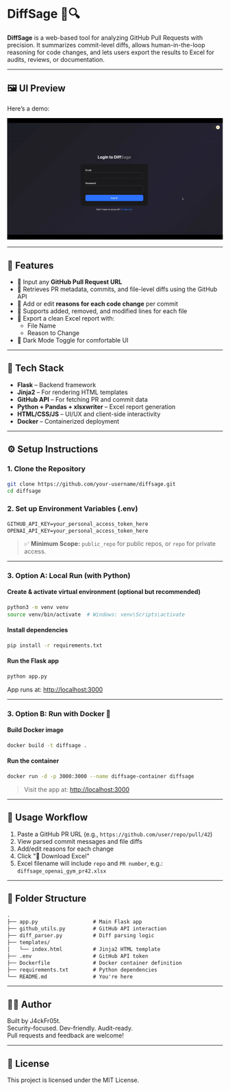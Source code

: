 # DiffSage 🧠🔍

**DiffSage** is a web-based tool for analyzing GitHub Pull Requests with precision. It summarizes commit-level diffs, allows human-in-the-loop reasoning for code changes, and lets users export the results to Excel for audits, reviews, or documentation.

---

## 🖼️ UI Preview

Here’s a demo:

![DiffSage Demo](static/demo.gif)

---

## 🚀 Features

- 🔗 Input any **GitHub Pull Request URL**
- 📆 Retrieves PR metadata, commits, and file-level diffs using the GitHub API
- 📝 Add or edit **reasons for each code change** per commit
- 📁 Supports added, removed, and modified lines for each file
- 📄 Export a clean Excel report with:
  - File Name
  - Reason to Change
- 🍗 Dark Mode Toggle for comfortable UI

---

## 🧰 Tech Stack

- **Flask** – Backend framework
- **Jinja2** – For rendering HTML templates
- **GitHub API** – For fetching PR and commit data
- **Python + Pandas + xlsxwriter** – Excel report generation
- **HTML/CSS/JS** – UI/UX and client-side interactivity
- **Docker** – Containerized deployment

---

## ⚙️ Setup Instructions

### 1. Clone the Repository

```bash
git clone https://github.com/your-username/diffsage.git
cd diffsage
```

### 2. Set up Environment Variables (.env)

```env
GITHUB_API_KEY=your_personal_access_token_here
OPENAI_API_KEY=your_personal_access_token_here
```

> ✅ **Minimum Scope:** `public_repo` for public repos, or `repo` for private access.

---

### 3. Option A: Local Run (with Python)

#### Create & activate virtual environment (optional but recommended)

```bash
python3 -m venv venv
source venv/bin/activate  # Windows: venv\Scripts\activate
```

#### Install dependencies

```bash
pip install -r requirements.txt
```

#### Run the Flask app

```bash
python app.py
```

App runs at: [http://localhost:3000](http://localhost:3000)

---

### 3. Option B: Run with Docker 🐳

#### Build Docker image

```bash
docker build -t diffsage .
```

#### Run the container

```bash
docker run -d -p 3000:3000 --name diffsage-container diffsage
```

> Visit the app at: [http://localhost:3000](http://localhost:3000)

---

## 📄 Usage Workflow

1. Paste a GitHub PR URL (e.g., `https://github.com/user/repo/pull/42`)
2. View parsed commit messages and file diffs
3. Add/edit reasons for each change
4. Click "💾 Download Excel"
5. Excel filename will include `repo` and `PR number`, e.g.:  
   `diffsage_openai_gym_pr42.xlsx`

---

## 📆 Folder Structure

```
.
├── app.py                  # Main Flask app
├── github_utils.py         # GitHub API interaction
├── diff_parser.py          # Diff parsing logic
├── templates/
│   └── index.html          # Jinja2 HTML template
├── .env                    # GitHub API token
├── Dockerfile              # Docker container definition
├── requirements.txt        # Python dependencies
└── README.md               # You're here
```

---

## 👨‍💼 Author

Built by J4ckFr05t.  
Security-focused. Dev-friendly. Audit-ready.  
Pull requests and feedback are welcome!

---

## 📜 License

This project is licensed under the MIT License.
